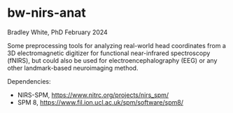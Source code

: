 # bw-nirs-anat
Bradley White, PhD
February 2024

Some preprocessing tools for analyzing real-world head coordinates from a 3D electromagnetic digitizer for functional near-infrared spectroscopy (fNIRS), but could also be used for electroencephalography (EEG) or any other landmark-based neuroimaging method.

Dependencies:
- NIRS-SPM, https://www.nitrc.org/projects/nirs_spm/
- SPM 8, https://www.fil.ion.ucl.ac.uk/spm/software/spm8/
